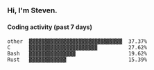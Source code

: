 ### Hi, I'm Steven.

#### Coding activity (past 7 days)
```
other  ▓▓▓▓▓▓▓▓▓▓▓▓▓▓▓▓▓▓▓▓▓▓▓▓▓▓▓▓▓▓  37.37%
C      ▓▓▓▓▓▓▓▓▓▓▓▓▓▓▓▓▓▓▓▓▓▓          27.62%
Bash   ▓▓▓▓▓▓▓▓▓▓▓▓▓▓▓                 19.62%
Rust   ▓▓▓▓▓▓▓▓▓▓▓▓                    15.39%
```
